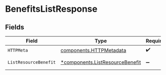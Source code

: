 # BenefitsListResponse


## Fields

| Field                                                                             | Type                                                                              | Required                                                                          | Description                                                                       |
| --------------------------------------------------------------------------------- | --------------------------------------------------------------------------------- | --------------------------------------------------------------------------------- | --------------------------------------------------------------------------------- |
| `HTTPMeta`                                                                        | [components.HTTPMetadata](../../models/components/httpmetadata.md)                | :heavy_check_mark:                                                                | N/A                                                                               |
| `ListResourceBenefit`                                                             | [*components.ListResourceBenefit](../../models/components/listresourcebenefit.md) | :heavy_minus_sign:                                                                | Successful Response                                                               |
